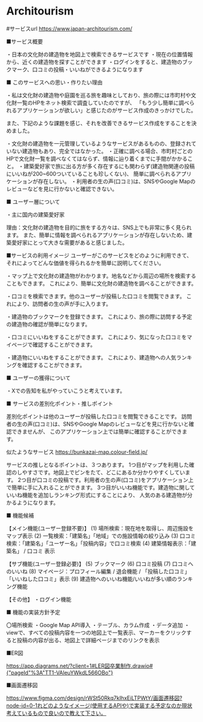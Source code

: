 # Architourism

#サービスurl
https://www.japan-architourism.com/

■サービス概要

・日本の文化財の建造物を地図上で検索できるサービスです ・現在の位置情報から、近くの建造物を探すことができます ・ログインをすると、建造物のブックマーク、口コミの投稿・いいねができるようになります

■ このサービスへの思い・作りたい理由

・私は文化財の建造物や庭園を巡る旅を趣味としており、旅の際には市町村や文化財一覧のHPをネット検索で調査していたのですが、 「もう少し簡単に調べられるアプリケーションが欲しい」と感じたのがサービス作成のきっかけでした。

また、下記のような課題を感じ、それを改善できるサービス作成をすることを決めました。

・文化財の建造物を一元管理しているようなサービスがあるものの、登録されていない建造物もあり、完全ではなかった。 ・正確に調べる場合、市町村ごとのHPで文化財一覧を調べなくてはならず、情報に辿り着くまでに手間がかかること。 ・建築愛好家で旅に出る方が多く存在するにも関わらず(建造物関連の投稿にいいねが200~600ついていることも珍しくない)、 簡単に調べられるアプリケーションが存在しない。 ・利用者の生の声(口コミ)は、SNSやGoogle Mapのレビューなどを見に行かないと確認できない。

■ ユーザー層について

・主に国内の建築愛好家

理由：文化財の建造物を目的に旅をする方々は、SNS上でも非常に多く見られます。 また、簡単に情報を調べられるアプリケーションが存在しないため、建築愛好家にとって大きな需要があると感じました。

■サービスの利用イメージ ユーザーがこのサービスをどのように利用できて、それによってどんな価値を得られるかを簡単に説明してください。

・マップ上で文化財の建造物がわかります。地名などから周辺の場所を検索することもできます。 これにより、簡単に文化財の建造物を調べることができます。

・口コミを検索できます。他のユーザーが投稿した口コミを閲覧できます。 これにより、訪問者の生の声が手に入ります。

・建造物のブックマークを登録できます。 これにより、旅の際に訪問する予定の建造物の確認が簡単になります。

・口コミにいいねをすることができます。 これにより、気になった口コミをマイページで確認することができます。

・建造物にいいねをすることができます。 これにより、建造物への人気ランキングを確認することができます。

■ ユーザーの獲得について

・Xでの告知を私がやっていこうと考えています。

■ サービスの差別化ポイント・推しポイント

差別化ポイントは他のユーザーが投稿した口コミを閲覧できることです。 訪問者の生の声(口コミ)は、SNSやGoogle Mapのレビューなどを見に行かないと確認できませんが、 このアプリケーション上では簡単に確認することができます。

似たようなサービス https://bunkazai-map.colour-field.jp/

サービスの推しとなるポイントは、３つあります。 1つ目がマップを利用した確認のしやすさです。地図上でピンをたて、どこにあるか分かりやすくしています。 2つ目が口コミの投稿です。利用者の生の声(口コミ)をアプリケーション上で簡単に手に入れることができます。 3つ目がいいね機能です。建造物に関していいね機能を追加しランキング形式にすることにより、 人気のある建造物が分かるようになります。

■ 機能候補

【メイン機能(ユーザー登録不要)】 (1) 場所検索：現在地を取得し、周辺施設をマップ表示 (2) 一覧検索：「建築名」「地域」での施設情報の絞り込み (3) 口コミ検索：「建築名」「ユーザー名」「投稿内容」で口コミ検索 (4) 建築情報表示：「建築名」 / 口コミ 表示

【サブ機能(ユーザー登録必要)】 (5) ブックマーク (6) 口コミ投稿 (7) 口コミへのいいね (8) マイページ：プロフィール編集 / 退会機能 / 「投稿した口コミ」「いいねした口コミ」表示 (9) 建造物へのいいね機能/いいねが多い順のランキング機能

【その他】 ・ログイン機能

■ 機能の実装方針予定

〇場所検索 ・Google Map API導入 ・テーブル、カラム作成 ・データ追加 ・viewで、すべての投稿内容を一つの地図上で一覧表示、マーカーをクリックすると投稿の内容が出る、地図上で詳細ページまでのリンクを表示

■ER図

https://app.diagrams.net/?client=1#LER図卒業制作.drawio#{"pageId"%3A"TT1-VAleuYWkdL566OBo"}

■画面遷移図

https://www.figma.com/design/rWSt50Rkq7kIhxEiLTPWtY/画面遷移図?node-id=0-1れどのようなイメージ(使用するAPIや)で実装する予定なのか現状考えているもので良いので教えて下さい。